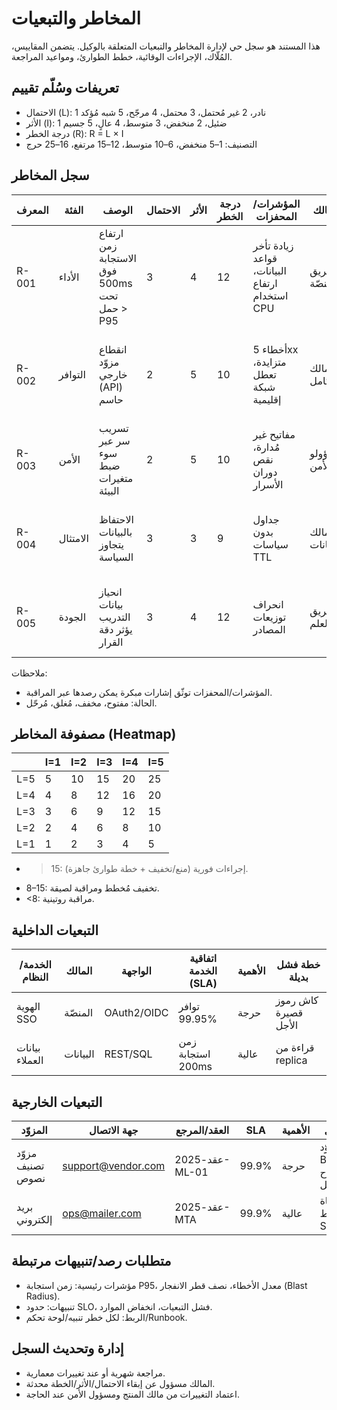 # المخاطر والتبعيات

هذا المستند هو سجل حي لإدارة المخاطر والتبعيات المتعلقة بالوكيل. يتضمن المقاييس، المُلّاك، الإجراءات الوقائية، خطط الطوارئ، ومواعيد المراجعة.

## تعريفات وسُلّم تقييم
- الاحتمال (L): 1 نادر، 2 غير مُحتمل، 3 محتمل، 4 مرجّح، 5 شبه مُؤكد
- الأثر (I): 1 ضئيل، 2 منخفض، 3 متوسط، 4 عالٍ، 5 جسيم
- درجة الخطر (R): R = L × I
- التصنيف: 1–5 منخفض، 6–10 متوسط، 12–15 مرتفع، 16–25 حرج

## سجل المخاطر
| المعرف | الفئة | الوصف | الاحتمال | الأثر | درجة الخطر | المؤشرات/المحفزات | المالك | التخفيف الوقائي | خطة الطوارئ | الحالة | تاريخ المراجعة |
|---|---|---|---|---|---|---|---|---|---|---|---|
| R-001 | الأداء | ارتفاع زمن الاستجابة فوق 500ms تحت حمل > P95 | 3 | 4 | 12 | زيادة تأخر قواعد البيانات، ارتفاع استخدام CPU | فريق المنصّة | تحسين الفهارس، كاش طبقة القراءة، ضبط الوقت المستغرق | تمكين مسارات تقليل المزايا، توسيع تلقائي | مفتوح | شهريًا |
| R-002 | التوافر | انقطاع مزوّد خارجي (API) حاسم | 2 | 5 | 10 | أخطاء 5xx متزايدة، تعطل شبكة إقليمية | مالك التكامل | دوائر تعطيل (circuit breakers)، مُهل وتراجعات | تبديل تلقائي لمزوّد بديل، تخفيض رشيق للمزايا | مفتوح | شهريًا |
| R-003 | الأمن | تسريب سر عبر سوء ضبط متغيرات البيئة | 2 | 5 | 10 | مفاتيح غير مُدارة، نقص دوران الأسرار | مسؤولو الأمن | مدير أسرار مركزي، دوران دوري، مبدأ أقل صلاحية | إلغاء المفاتيح، تدوير شامل، مراجعة أثر | مفتوح | ربع سنوي |
| R-004 | الامتثال | الاحتفاظ بالبيانات يتجاوز السياسة | 3 | 3 | 9 | جداول بدون سياسات TTL | مالك البيانات | سياسات حذف آليّة، تصنيفات حساسية | تجميد وصول، تنظيف طارئ، إخطار قانوني | مفتوح | ربع سنوي |
| R-005 | الجودة | انحياز بيانات التدريب يؤثر دقة القرار | 3 | 4 | 12 | انحراف توزيعات المصادر | فريق العلم | مراقبة توزيعات، عينات تمثيلية، مراجعات | تعطيل الميزات المعتمدة، رجوع لنُسخ سابقة | مفتوح | شهريًا |

ملاحظات:
- المؤشرات/المحفزات توثّق إشارات مبكرة يمكن رصدها عبر المراقبة.
- الحالة: مفتوح، مخفف، مُغلق، مُرحّل.

## مصفوفة المخاطر (Heatmap)
|     | I=1 | I=2 | I=3 | I=4 | I=5 |
|-----|-----|-----|-----|-----|-----|
| L=5 | 5   | 10  | 15  | 20  | 25  |
| L=4 | 4   | 8   | 12  | 16  | 20  |
| L=3 | 3   | 6   | 9   | 12  | 15  |
| L=2 | 2   | 4   | 6   | 8   | 10  |
| L=1 | 1   | 2   | 3   | 4   | 5   |

- >15: إجراءات فورية (منع/تخفيف + خطة طوارئ جاهزة).
- 8–15: تخفيف مُخطط ومراقبة لصيقة.
- <8: مراقبة روتينية.

## التبعيات الداخلية
| الخدمة/النظام | المالك | الواجهة | اتفاقية الخدمة (SLA) | الأهمية | خطة فشل بديلة |
|---|---|---|---|---|---|
| الهوية SSO | المنصّة | OAuth2/OIDC | توافر 99.95% | حرجة | كاش رموز قصيرة الأجل |
| بيانات العملاء | البيانات | REST/SQL | زمن استجابة 200ms | عالية | قراءة من replica |

## التبعيات الخارجية
| المزوّد | جهة الاتصال | العقد/المرجع | SLA | الأهمية | بديل |
|---|---|---|---|---|---|
| مزوّد تصنيف نصوص | support@vendor.com | عقد-2025-ML-01 | 99.9% | حرجة | مزوّد B + مفتاح تبديل |
| بريد إلكتروني | ops@mailer.com | عقد-2025-MTA | 99.9% | عالية | قناة احتياط SMS |

## متطلبات رصد/تنبيهات مرتبطة
- مؤشرات رئيسية: زمن استجابة P95، معدل الأخطاء، نصف قطر الانفجار (Blast Radius).
- تنبيهات: حدود SLO، فشل التبعيات، انخفاض الموارد.
- الربط: لكل خطر تنبيه/لوحة تحكم/Runbook.

## إدارة وتحديث السجل
- مراجعة شهرية أو عند تغييرات معمارية.
- المالك مسؤول عن إبقاء الاحتمال/الأثر/الخطة محدثة.
- اعتماد التغييرات من مالك المنتج ومسؤول الأمن عند الحاجة.